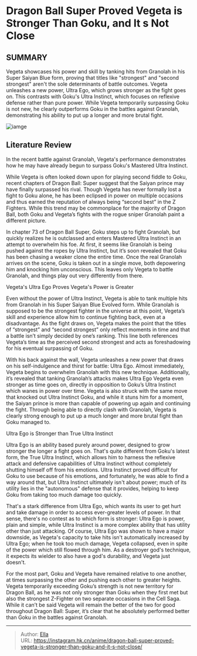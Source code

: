 # Dragon Ball Super Proved Vegeta is Stronger Than Goku, and It s Not Close


## SUMMARY 



  Vegeta showcases his power and skill by tanking hits from Granolah in his Super Saiyan Blue form, proving that titles like &#34;strongest&#34; and &#34;second strongest&#34; aren&#39;t the sole determinants of battle outcomes.   Vegeta unleashes a new power, Ultra Ego, which grows stronger as the fight goes on. This contrasts with Goku&#39;s Ultra Instinct, which focuses on reflexive defense rather than pure power.   While Vegeta temporarily surpassing Goku is not new, he clearly outperforms Goku in the battles against Granolah, demonstrating his ability to put up a longer and more brutal fight.  

![iamge](https://static1.srcdn.com/wordpress/wp-content/uploads/2021/08/vegeta-laughing-goku-pissed.jpg)

## Literature Review

In the recent battle against Granolah, Vegeta&#39;s performance demonstrates how he may have already begun to surpass Goku&#39;s Mastered Ultra Instinct.




While Vegeta is often looked down upon for playing second fiddle to Goku, recent chapters of Dragon Ball: Super suggest that the Saiyan prince may have finally surpassed his rival. Though Vegeta has never formally lost a fight to Goku alone, he has been eclipsed in power on multiple occasions and thus earned the reputation of always being “second best” in the Z Fighters. While this trend may be commonplace for the majority of Dragon Ball, both Goku and Vegeta’s fights with the rogue sniper Granolah paint a different picture.




In chapter 73 of Dragon Ball Super, Goku steps up to fight Granolah, but quickly realizes he is outclassed and enters Mastered Ultra Instinct in an attempt to overwhelm his foe. At first, it seems like Granolah is being pushed against the ropes by Ultra Instinct, but it’s soon revealed that Goku has been chasing a weaker clone the entire time. Once the real Granolah arrives on the scene, Goku is taken out in a single move, both depowering him and knocking him unconscious. This leaves only Vegeta to battle Granolah, and things play out very differently from there.


 Vegeta&#39;s Ultra Ego Proves Vegeta&#39;s Power is Greater 
          

Even without the power of Ultra Instinct, Vegeta is able to tank multiple hits from Granolah in his Super Saiyan Blue Evolved form. While Granolah is supposed to be the strongest fighter in the universe at this point, Vegeta’s skill and experience allow him to continue fighting back, even at a disadvantage. As the fight draws on, Vegeta makes the point that the titles of “strongest” and “second strongest” only reflect moments in time and that a battle isn’t simply decided by one’s ranking. This line both references Vegeta’s time as the perceived second strongest and acts as foreshadowing for his eventual surpassing of Goku.




With his back against the wall, Vegeta unleashes a new power that draws on his self-indulgence and thirst for battle: Ultra Ego. Almost immediately, Vegeta begins to overwhelm Granolah with this new technique. Additionally, it’s revealed that tanking Granolah’s attacks makes Ultra Ego Vegeta even stronger as time goes on, directly in opposition to Goku’s Ultra Instinct which wanes in power over time. Vegeta is also struck with the same move that knocked out Ultra Instinct Goku, and while it stuns him for a moment, the Saiyan prince is more than capable of powering up again and continuing the fight. Through being able to directly clash with Granolah, Vegeta is clearly strong enough to put up a much longer and more brutal fight than Goku managed to.



 Ultra Ego is Stronger than True Ultra Instinct 
          




Ultra Ego is an ability based purely around power, designed to grow stronger the longer a fight goes on. That&#39;s quite different from Goku&#39;s latest form, the True Ultra Instinct, which allows him to harness the reflexive attack and defensive capabilities of Ultra Instinct without completely shutting himself off from his emotions. Ultra Instinct proved difficult for Goku to use because of his emotions, and fortunately, he was able to find a way around that, but Ultra Instinct ultimately isn&#39;t about power; much of its utility lies in the &#34;autonomous&#34; defense that it provides, helping to keep Goku from taking too much damage too quickly.

That&#39;s a stark difference from Ultra Ego, which wants its user to get hurt and take damage in order to access ever-greater levels of power. In that sense, there&#39;s no contest as to which form is stronger: Ultra Ego is power, plain and simple, while Ultra Instinct is a more complex ability that has utility other than just attacking. Of course, Ultra Ego was shown to have a major downside, as Vegeta&#39;s capacity to take hits isn&#39;t automatically increased by Ultra Ego; when he took too much damage, Vegeta collapsed, even in spite of the power which still flowed through him. As a destroyer god&#39;s technique, it expects its wielder to also have a god&#39;s durability, and Vegeta just doesn&#39;t.




For the most part, Goku and Vegeta have remained relative to one another, at times surpassing the other and pushing each other to greater heights. Vegeta temporarily exceeding Goku’s strength is not new territory for Dragon Ball, as he was not only stronger than Goku when they first met but also the strongest Z-Fighter on two separate occasions in the Cell Saga. While it can’t be said Vegeta will remain the better of the two for good throughout Dragon Ball: Super, it’s clear that he absolutely performed better than Goku in the battles against Granolah.



---

> Author: [Ella](https://instagram.hk.cn/)  
> URL: https://instagram.hk.cn/anime/dragon-ball-super-proved-vegeta-is-stronger-than-goku-and-it-s-not-close/  

